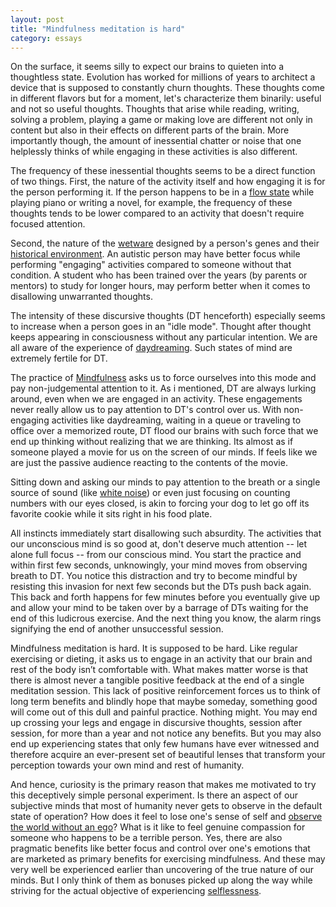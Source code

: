 ```yaml
---
layout: post
title: "Mindfulness meditation is hard"
category: essays
---
```

On the surface, it seems silly to expect our brains to quieten into a thoughtless state. Evolution has worked for millions of years to architect a device that is supposed to constantly churn thoughts. These thoughts come in different flavors but for a moment, let's characterize them binarily: useful and not so useful thoughts. Thoughts that arise while reading, writing, solving a problem, playing a game or making love are different not only in content but also in their effects on different parts of the brain. More importantly though, the amount of inessential chatter or noise that one helplessly thinks of while engaging in these activities is also different. 

The frequency of these inessential thoughts seems to be a direct function of two things. First, the nature of the activity itself and how engaging it is for the person performing it. If the person happens to be in a [flow state](https://en.wikipedia.org/wiki/Flow_(psychology)) while playing piano or writing a novel, for example, the frequency of these thoughts tends to be lower compared to an activity that doesn't require 
focused attention.   

Second, the nature of the [wetware](https://en.wikipedia.org/wiki/Wetware_%28brain%29) designed by a person's genes and their [historical environment](https://en.wikipedia.org/wiki/Environmental_history). An autistic person may have better focus while performing "engaging" activities compared to someone without that condition. A student who has been trained over the years (by parents or mentors) to study for longer hours, may perform better when it comes to disallowing unwarranted thoughts. 

The intensity of these discursive thoughts (DT henceforth) especially seems to increase when a person goes in an "idle mode". Thought after thought keeps appearing in consciousness without any particular intention. We are all aware of the experience of [daydreaming](https://en.wikipedia.org/wiki/Daydream). Such states of mind are extremely fertile for DT. 

The practice of [Mindfulness](https://en.wikipedia.org/wiki/Mindfulness) asks us to force ourselves into this mode and pay non-judgemental attention to it. As i mentioned, DT are always lurking around, even when we are engaged in an activity. These engagements never really allow us to pay attention to DT's control over us. With non-engaging activities like daydreaming, waiting in a queue or traveling to office over a memorized route, DT flood our brains with such force that we end up thinking without realizing that we are thinking. Its almost as if someone played a movie for us on the screen of our minds. If feels like we are just the passive audience 
reacting to the contents of the movie.  

Sitting down and asking our minds to pay attention to the breath or a single source of sound (like [white noise](https://en.wikipedia.org/wiki/White_noise)) or even just focusing on counting numbers with our eyes closed, is akin to forcing your dog to let go off its favorite cookie while it sits right in his food plate. 

All instincts immediately start disallowing such absurdity. The activities that our unconscious mind is so good at, don't deserve much attention -- let alone full focus -- from our conscious mind. You start the practice and within first few seconds, unknowingly, your mind moves from observing breath to DT. You notice this distraction and try to become mindful by resisting this invasion for next few seconds but the DTs push back again. This back and forth happens for few minutes before you eventually give up and allow your mind to be taken over by a barrage of DTs waiting for the end of this ludicrous exercise. And the next thing you know, the alarm rings signifying the end of another unsuccessful session.

Mindfulness meditation is hard. It is supposed to be hard. Like regular exercising or dieting, it asks us to engage in an activity that our brain and rest of the body isn’t comfortable with. What makes matter worse is that there is almost never a tangible positive feedback at the end of a single meditation session. This lack of positive reinforcement forces us to think of long term benefits and blindly hope that maybe someday, something good will come out of this dull and painful practice. Nothing might. You may end up crossing your legs and engage in discursive thoughts, session after session, for more than a year and not notice any benefits. But you may also end up experiencing states that only few humans have ever witnessed and therefore acquire an ever-present set of beautiful lenses that transform your perception towards your own mind and rest of humanity.

And hence, curiosity is the primary reason that makes me motivated to try this deceptively simple personal experiment. Is there an aspect of our subjective minds that most of humanity never gets to observe in the default state of operation? How does it feel to lose one's sense of self and [observe the world without an ego](https://en.wikipedia.org/wiki/Mushin_%28mental_state%29)? What is it like to feel genuine compassion for someone who happens to be a terrible person. Yes, there are also pragmatic benefits like better focus and control over one's emotions that are marketed as primary benefits for exercising mindfulness. And these may  very well be experienced earlier than uncovering of the true nature of our minds. But I only think of them as bonuses picked up along the way while striving for the actual objective of experiencing [selflessness](https://en.wikipedia.org/wiki/Anatta).

